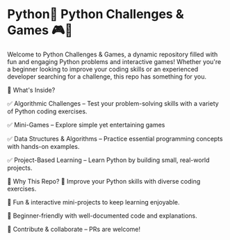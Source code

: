 # Python🚀 Python Challenges & Games 🎮🐍

Welcome to Python Challenges & Games, a dynamic repository filled with fun and engaging Python problems and interactive games! Whether you're a beginner looking to improve your coding skills or an experienced developer searching for a challenge, this repo has something for you.

📌 What's Inside?

✅ Algorithmic Challenges – Test your problem-solving skills with a variety of Python coding exercises.

✅ Mini-Games – Explore simple yet entertaining games

✅ Data Structures & Algorithms – Practice essential programming concepts with hands-on examples.

✅ Project-Based Learning – Learn Python by building small, real-world projects.


🚀 Why This Repo?
🔹 Improve your Python skills with diverse coding exercises.

🔹 Fun & interactive mini-projects to keep learning enjoyable.

🔹 Beginner-friendly with well-documented code and explanations.

🔹 Contribute & collaborate – PRs are welcome!
